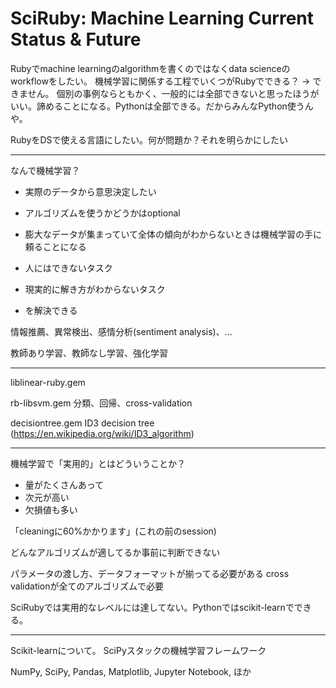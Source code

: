 # SciRuby: Machine Learning Current Status & Future

Rubyでmachine learningのalgorithmを書くのではなくdata scienceのworkflowをしたい。
機械学習に関係する工程でいくつがRubyでできる？ → できません。
個別の事例ならともかく、一般的には全部できないと思ったほうがいい。諦めることになる。Pythonは全部できる。だからみんなPython使うんや。

RubyをDSで使える言語にしたい。何が問題か？それを明らかにしたい

----

なんで機械学習？

* 実際のデータから意思決定したい
* アルゴリズムを使うかどうかはoptional
* 膨大なデータが集まっていて全体の傾向がわからないときは機械学習の手に頼ることになる

* 人にはできないタスク
* 現実的に解き方がわからないタスク
* を解決できる

情報推薦、異常検出、感情分析(sentiment analysis)、...

教師あり学習、教師なし学習、強化学習

----

liblinear-ruby.gem

rb-libsvm.gem 分類、回帰、cross-validation

decisiontree.gem ID3 decision tree (https://en.wikipedia.org/wiki/ID3_algorithm)

----

機械学習で「実用的」とはどういうことか？

* 量がたくさんあって
* 次元が高い
* 欠損値も多い

「cleaningに60%かかります」(これの前のsession)

どんなアルゴリズムが適してるか事前に判断できない

パラメータの渡し方、データフォーマットが揃ってる必要がある
cross validationが全てのアルゴリズムで必要

SciRubyでは実用的なレベルには達してない。Pythonではscikit-learnでできる。

----

Scikit-learnについて。
SciPyスタックの機械学習フレームワーク

NumPy, SciPy, Pandas, Matplotlib, Jupyter Notebook, ほか



